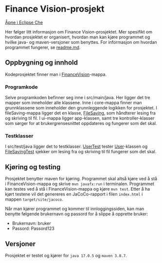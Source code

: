 # Finance Vision-prosjekt
[Åpne i Eclipse Che](https://che.stud.ntnu.no/#https://gitlab.stud.idi.ntnu.no/it1901/groups-2023/gr2312/gr2312?new)

Her følger litt informasjon om Finance Vision-prosjektet. Mer spesifikt om hvordan prosjektet er organisert, hvordan man kan kjøre programmet og hvilke java- og maven-versjoner som benyttes. For informasjon om hvordan programmet fungerer, se [readme.md](FinanceVision/readme.md).

## Oppbygning og innhold
Kodeprosjektet finner man i [FinanceVision](FinanceVision)-mappa.

### Programkode
Selve programkoden befinner seg inne i src/main/java. Her ligger det tre mapper som inneholder alle klassene. Inne i core-mappa finner man grunnklassene som inneholder den grunnleggende logikken for prosjektet. I fileSaving-mappa ligger det en klasse, [FileSaving](FinanceVision/src/main/java/fileSaving/FileSaving.java), som håndterer lesing fra og skriving til fil. I ui-mappa ligger app-klassen, samt tre kontroller-klasser som sørger for at brukergrensesnittet oppdateres og fungerer som det skal.

### Testklasser
I src/test/java ligger det to testklasser. [UserTest](FinanceVision/src/test/java/core/UserTest.java) tester [User](FinanceVision/src/main/java/core/User.java)-klassen og [FileSavingTest](FinanceVision/src/test/java/fileSaving/FileSavingTest.java) sjekker om lesing fra og skriving til fil fungerer som det skal.

## Kjøring og testing
Prosjektet benytter maven for kjøring. Programmet skal altså kjøre ved å stå i FinanceVision-mappa og skrive `mvn javafx:run` i terminalen. Programmet kan testes ved å stå i FinanceVision-mappa og kjøre `mvn test`. Etter å ha kjørt testene vil det genereres en JaCoCo-rapport i filen `index.html` i mappen `target/site/jacoco`.

Når man kjører programmet og kommer til innloggingssiden, kan man benytte følgende brukernavn og passord for å slippe å opprette bruker:
 - Brukernavn: bruker
 - Passord: Passord123

## Versjoner
Prosjektet er testet og kjører for `java 17.0.5` og `maven 3.8.7`.